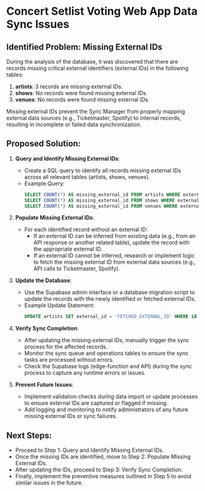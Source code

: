 # Concert Setlist Voting Web App Data Sync Issues

## Identified Problem: Missing External IDs

During the analysis of the database, it was discovered that there are records missing critical external identifiers (external IDs) in the following tables:

1. **artists**: 3 records are missing external IDs.
2. **shows**: No records were found missing external IDs.
3. **venues**: No records were found missing external IDs.

Missing external IDs prevent the Sync Manager from properly mapping external data sources (e.g., Ticketmaster, Spotify) to internal records, resulting in incomplete or failed data synchronization.

## Proposed Solution:

1. **Query and Identify Missing External IDs**:
   - Create a SQL query to identify all records missing external IDs across all relevant tables (artists, shows, venues).
   - Example Query:
     ```sql
     SELECT COUNT(*) AS missing_external_id FROM artists WHERE external_id IS NULL;
     SELECT COUNT(*) AS missing_external_id FROM shows WHERE external_id IS NULL;
     SELECT COUNT(*) AS missing_external_id FROM venues WHERE external_id IS NULL;
     ```

2. **Populate Missing External IDs**:
   - For each identified record without an external ID:
     - If an external ID can be inferred from existing data (e.g., from an API response or another related table), update the record with the appropriate external ID.
     - If an external ID cannot be inferred, research or implement logic to fetch the missing external ID from external data sources (e.g., API calls to Ticketmaster, Spotify).

3. **Update the Database**:
   - Use the Supabase admin interface or a database migration script to update the records with the newly identified or fetched external IDs.
   - Example Update Statement:
     ```sql
     UPDATE artists SET external_id = 'FETCHED_EXTERNAL_ID' WHERE id = 'INTERNAL_ID';
     ```

4. **Verify Sync Completion**:
   - After updating the missing external IDs, manually trigger the sync process for the affected records.
   - Monitor the sync queue and operations tables to ensure the sync tasks are processed without errors.
   - Check the Supabase logs (edge-function and API) during the sync process to capture any runtime errors or issues.

5. **Prevent Future Issues**:
   - Implement validation checks during data import or update processes to ensure external IDs are captured or flagged if missing.
   - Add logging and monitoring to notify administrators of any future missing external IDs or sync failures.

## Next Steps:

- Proceed to Step 1: Query and Identify Missing External IDs.
- Once the missing IDs are identified, move to Step 2: Populate Missing External IDs.
- After updating the IDs, proceed to Step 3: Verify Sync Completion.
- Finally, implement the preventive measures outlined in Step 5 to avoid similar issues in the future.

